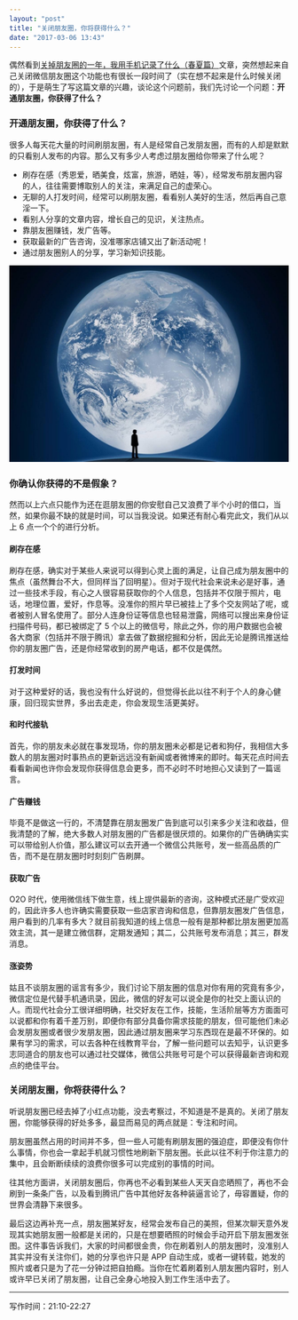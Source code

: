 ```yaml
---
layout: "post"
title: "关闭朋友圈，你将获得什么？"
date: "2017-03-06 13:43"
---
```


偶然看到[关掉朋友圈的一年，我用手机记录了什么（春夏篇）](http://www.jianshu.com/p/409982e5ecb1)文章，突然想起来自己关闭微信朋友圈这个功能也有很长一段时间了（实在想不起来是什么时候关闭的），于是萌生了写这篇文章的兴趣，谈论这个问题前，我们先讨论一个问题：**开通朋友圈，你获得了什么？**

### 开通朋友圈，你获得了什么？

很多人每天花大量的时间刷朋友圈，有人是经常自己发朋友圈，而有的人却是默默的只看别人发布的内容。那么又有多少人考虑过朋友圈给你带来了什么呢？
- 刷存在感（秀恩爱，晒美食，炫富，旅游，晒娃，等），经常发布朋友圈内容的人，往往需要博取别人的关注，来满足自己的虚荣心。
- 无聊的人打发时间，经常可以刷朋友圈，看看别人美好的生活，然后再自己意淫一下。
- 看别人分享的文章内容，增长自己的见识，关注热点。
- 靠朋友圈赚钱，发广告等。
- 获取最新的广告咨询，没准哪家店铺又出了新活动呢！
- 通过朋友圈别人的分享，学习新知识技能。

![](https://raw.githubusercontent.com/noparkinghere/noparkinghere.github.io/master/img/2017-03-06-关闭朋友圈，你将获得什么？/1.jpg)


### 你确认你获得的不是假象？

然而以上六点只能作为还在逛朋友圈的你安慰自己又浪费了半个小时的借口，当然，如果你最不缺的就是时间，可以当我没说。如果还有耐心看完此文，我们从以上 6 点一个个的进行分析。

#### 刷存在感

刷存在感，确实对于某些人来说可以得到心灵上面的满足，让自己成为朋友圈中的焦点（虽然舞台不大，但同样当了回明星）。但对于现代社会来说未必是好事，通过一些技术手段，有心之人很容易获取你的个人信息，包括并不仅限于照片，电话，地理位置，爱好，作息等。没准你的照片早已被挂上了多个交友网站了呢，或者被别人冒名使用了。部分人连身份证等信息也轻易泄露，网络可以搜出来身份证扫描件号码，都已被绑定了 5 个以上的微信号，除此之外，你的用户数据也会被各大商家（包括并不限于腾讯）拿去做了数据挖掘和分析，因此无论是腾讯推送给你的朋友圈广告，还是你经常收到的房产电话，都不仅是偶然。

#### 打发时间

对于这种爱好的话，我也没有什么好说的，但觉得长此以往不利于个人的身心健康，回归现实世界，多出去走走，你会发现生活更美好。

#### 和时代接轨

首先，你的朋友未必就在事发现场，你的朋友圈未必都是记者和狗仔，我相信大多数人的朋友圈对时事热点的更新远远没有新闻或者微博来的即时。每天花点时间去看看新闻也许你会发现你获得信息会更多，而不必时不时地担心又读到了一篇谣言。

#### 广告赚钱

毕竟不是做这一行的，不清楚靠在朋友圈发广告到底可以引来多少关注和收益，但我清楚的了解，绝大多数人对朋友圈的广告都是很厌烦的。如果你的广告确确实实可以带给别人价值，那么建议可以去开通一个微信公共账号，发一些高品质的广告，而不是在朋友圈时时刻刻广告刷屏。

#### 获取广告

O2O 时代，使用微信线下做生意，线上提供最新的咨询，这种模式还是广受欢迎的，因此许多人也许确实需要获取一些店家咨询和信息，但靠朋友圈发广告信息，用户看到的几率有多大？就目前我知道的线上信息一般有是那种都比朋友圈更加高效主流，其一是建立微信群，定期发通知；其二，公共账号发布消息；其三，群发消息。

#### 涨姿势

姑且不谈朋友圈的谣言有多少，我们讨论下朋友圈的信息对你有用的究竟有多少，微信定位是代替手机通讯录，因此，微信的好友可以说全是你的社交上面认识的人。而现代社会分工很详细明确，社交好友在工作，技能，生活阶层等方方面面可以说都和你有着千差万别，即便你有部分具备你需求技能的朋友，但可能他们未必会发朋友圈或者很少发朋友圈，因此通过朋友圈来学习东西现在是最不环保的。如果有学习的需求，可以去各种在线教育平台，了解一些问题可以去知乎，认识更多志同道合的朋友也可以通过社交媒体，微信公共账号可是个可以获得最新咨询和观点的绝佳平台。

### 关闭朋友圈，你将获得什么？

听说朋友圈已经去掉了小红点功能，没去考察过，不知道是不是真的。关闭了朋友圈，你能够获得的好处多多，最显而易见的两点就是：专注和时间。

朋友圈虽然占用的时间并不多，但一些人可能有刷朋友圈的强迫症，即便没有你什么事情，你也会一拿起手机就习惯性地刷新下朋友圈。长此以往不利于你注意力的集中，且会断断续续的浪费你很多可以完成别的事情的时间。

往其他方面讲，关闭朋友圈后，你再也不必看到某些人天天自恋晒照了，再也不会刷到一条条广告，以及看到腾讯广告中其他好友各种装逼言论了，毋容置疑，你的世界会清静下来很多。

最后这边再补充一点，朋友圈某好友，经常会发布自己的美照，但某次聊天意外发现其实她朋友圈一般都是关闭的，只是在想要晒照的时候会手动开启下朋友圈发张图。这件事告诉我们，大家的时间都很金贵，你在刷着别人的朋友圈时，没准别人其实并没有关注你们，她的分享也许只是 APP 自动生成，或者一键转载，她发的照片或者只是为了花一分钟过把自拍瘾。当你在忙着刷着别人朋友圈内容时，别人或许早已关闭了朋友圈，让自己全身心地投入到工作生活中去了。


***

写作时间：21:10-22:27
